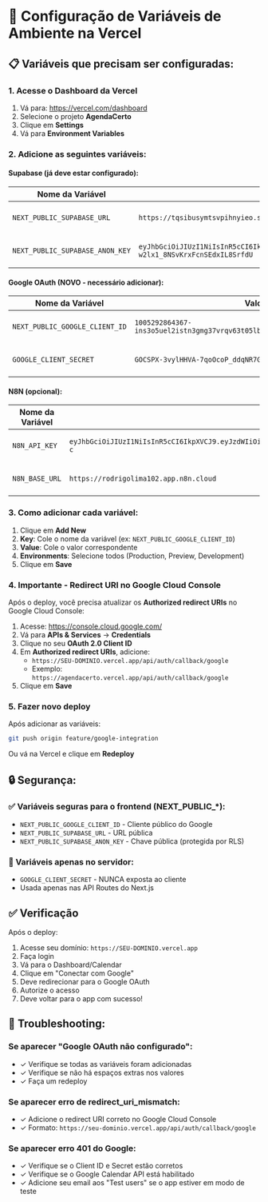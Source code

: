 # 🚀 Configuração de Variáveis de Ambiente na Vercel

## 📋 Variáveis que precisam ser configuradas:

### 1. Acesse o Dashboard da Vercel

1. Vá para: https://vercel.com/dashboard
2. Selecione o projeto **AgendaCerto**
3. Clique em **Settings**
4. Vá para **Environment Variables**

### 2. Adicione as seguintes variáveis:

#### Supabase (já deve estar configurado):

| Nome da Variável | Valor | Ambiente |
|------------------|-------|----------|
| `NEXT_PUBLIC_SUPABASE_URL` | `https://tqsibusymtsvpihnyieo.supabase.co` | Production, Preview, Development |
| `NEXT_PUBLIC_SUPABASE_ANON_KEY` | `eyJhbGciOiJIUzI1NiIsInR5cCI6IkpXVCJ9.eyJpc3MiOiJzdXBhYmFzZSIsInJlZiI6InRxc2lidXN5bXRzdnBpaG55aWVvIiwicm9sZSI6ImFub24iLCJpYXQiOjE3NjA4OTM5MDUsImV4cCI6MjA3NjQ2OTkwNX0.So7QymisJXxTqb-w2lx1_8NSvKrxFcnSEdxIL8SrfdU` | Production, Preview, Development |

#### Google OAuth (NOVO - necessário adicionar):

| Nome da Variável | Valor | Ambiente |
|------------------|-------|----------|
| `NEXT_PUBLIC_GOOGLE_CLIENT_ID` | `1005292864367-ins3o5uel2istn3gmg37vrqv63t05lbj.apps.googleusercontent.com` | Production, Preview, Development |
| `GOOGLE_CLIENT_SECRET` | `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` | Production, Preview, Development |

#### N8N (opcional):

| Nome da Variável | Valor | Ambiente |
|------------------|-------|----------|
| `N8N_API_KEY` | `eyJhbGciOiJIUzI1NiIsInR5cCI6IkpXVCJ9.eyJzdWIiOiJhZDNmNGVmYi1jMTAwLTQzYzktYjA5My05YWJmOWJhZWEwYWYiLCJpc3MiOiJuOG4iLCJhdWQiOiJwdWJsaWMtYXBpIiwiaWF0IjoxNzYwOTM4MjY4fQ.Jn5LPpRPzK84RgYDc2MMTVH9KO1J_NQ4jb9PJYy3g-c` | Production, Preview, Development |
| `N8N_BASE_URL` | `https://rodrigolima102.app.n8n.cloud` | Production, Preview, Development |

### 3. Como adicionar cada variável:

1. Clique em **Add New**
2. **Key**: Cole o nome da variável (ex: `NEXT_PUBLIC_GOOGLE_CLIENT_ID`)
3. **Value**: Cole o valor correspondente
4. **Environments**: Selecione todos (Production, Preview, Development)
5. Clique em **Save**

### 4. Importante - Redirect URI no Google Cloud Console

Após o deploy, você precisa atualizar os **Authorized redirect URIs** no Google Cloud Console:

1. Acesse: https://console.cloud.google.com/
2. Vá para **APIs & Services** → **Credentials**
3. Clique no seu **OAuth 2.0 Client ID**
4. Em **Authorized redirect URIs**, adicione:
   - `https://SEU-DOMINIO.vercel.app/api/auth/callback/google`
   - Exemplo: `https://agendacerto.vercel.app/api/auth/callback/google`
5. Clique em **Save**

### 5. Fazer novo deploy

Após adicionar as variáveis:

```bash
git push origin feature/google-integration
```

Ou vá na Vercel e clique em **Redeploy**

## 🔒 Segurança:

### ✅ Variáveis seguras para o frontend (NEXT_PUBLIC_*):
- `NEXT_PUBLIC_GOOGLE_CLIENT_ID` - Cliente público do Google
- `NEXT_PUBLIC_SUPABASE_URL` - URL pública
- `NEXT_PUBLIC_SUPABASE_ANON_KEY` - Chave pública (protegida por RLS)

### 🔐 Variáveis apenas no servidor:
- `GOOGLE_CLIENT_SECRET` - NUNCA exposta ao cliente
- Usada apenas nas API Routes do Next.js

## ✅ Verificação

Após o deploy:

1. Acesse seu domínio: `https://SEU-DOMINIO.vercel.app`
2. Faça login
3. Vá para o Dashboard/Calendar
4. Clique em "Conectar com Google"
5. Deve redirecionar para o Google OAuth
6. Autorize o acesso
7. Deve voltar para o app com sucesso!

## 🐛 Troubleshooting:

### Se aparecer "Google OAuth não configurado":
- ✓ Verifique se todas as variáveis foram adicionadas
- ✓ Verifique se não há espaços extras nos valores
- ✓ Faça um redeploy

### Se aparecer erro de redirect_uri_mismatch:
- ✓ Adicione o redirect URI correto no Google Cloud Console
- ✓ Formato: `https://seu-dominio.vercel.app/api/auth/callback/google`

### Se aparecer erro 401 do Google:
- ✓ Verifique se o Client ID e Secret estão corretos
- ✓ Verifique se o Google Calendar API está habilitado
- ✓ Adicione seu email aos "Test users" se o app estiver em modo de teste

